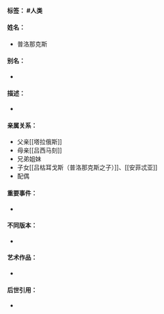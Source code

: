 #### 标签： #人类
#### 姓名：
- 普洛那克斯
#### 别名：
- 
#### 描述：
- 
#### 亲属关系：
- 父亲[[塔拉俄斯]]
- 母亲[[吕西马刻]]
- 兄弟姐妹
- 子女[[吕枯耳戈斯（普洛那克斯之子）]]、[[安菲忒亚]]
- 配偶
#### 重要事件：
- 
#### 不同版本：
- 
#### 艺术作品：
- 
#### 后世引用：
- 